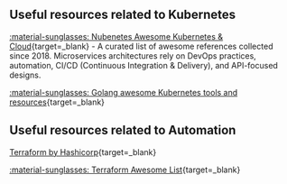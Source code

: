 ## Useful resources related to Kubernetes

[:material-sunglasses: Nubenetes Awesome Kubernetes & Cloud](https://nubenetes.com/){target=_blank} - A curated list of awesome references collected since 2018. Microservices architectures rely on DevOps practices, automation, CI/CD (Continuous Integration & Delivery), and API-focused designs.

[:material-sunglasses: Golang awesome Kubernetes tools and resources](https://golangexample.com/a-curated-list-of-awesome-kubernetes-tools-and-resources/){target=_blank}

## Useful resources related to Automation

[Terraform by Hashicorp](https://www.terraform.io/){target=_blank}

[:material-sunglasses: Terraform Awesome List](https://www.trackawesomelist.com/shuaibiyy/awesome-terraform/readme){target=_blank}


